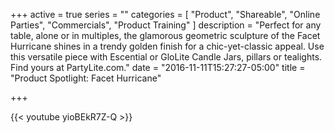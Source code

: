 +++
active = true
series = ""
categories = [
  "Product",
  "Shareable", 
  "Online Parties",
  "Commercials",
  "Product Training"
]
description = "Perfect for any table, alone or in multiples, the glamorous geometric sculpture of the Facet Hurricane shines in a trendy golden finish for a chic-yet-classic appeal. Use this versatile piece with Escential or GloLite Candle Jars, pillars or tealights. Find yours at PartyLite.com."
date = "2016-11-11T15:27:27-05:00"
title = "Product Spotlight: Facet Hurricane"

+++

{{< youtube yioBEkR7Z-Q >}}
